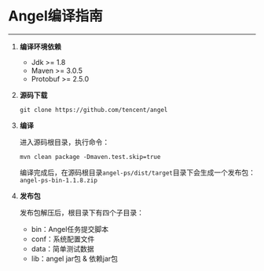 # Angel编译指南

---

1. **编译环境依赖**
    * Jdk >= 1.8
    * Maven >= 3.0.5
    * Protobuf >= 2.5.0

2. **源码下载**

	```git clone https://github.com/tencent/angel```

3. **编译**
    	
	进入源码根目录，执行命令：
    		 
	```mvn clean package -Dmaven.test.skip=true```
    
	编译完成后，在源码根目录`angel-ps/dist/target`目录下会生成一个发布包：`angel-ps-bin-1.1.8.zip`

4. **发布包**

	发布包解压后，根目录下有四个子目录：
	   
	* bin：Angel任务提交脚本
	* conf：系统配置文件
	* data：简单测试数据
	* lib：angel jar包 & 依赖jar包
